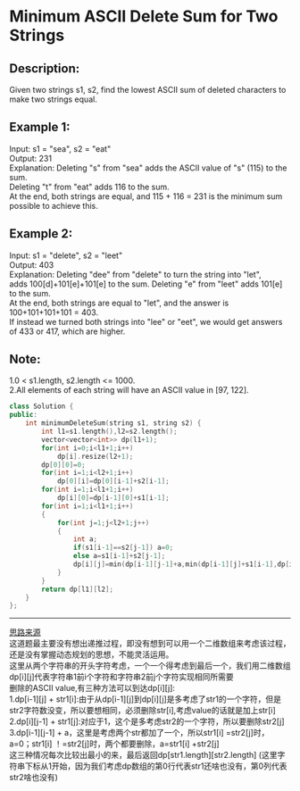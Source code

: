 Minimum ASCII Delete Sum for Two Strings
==============
Description:
---------------
Given two strings s1, s2, find the lowest ASCII sum of deleted characters to make two strings equal.

Example 1:
-----------------------
Input: s1 = "sea", s2 = "eat"<br>
Output: 231<br>
Explanation: Deleting "s" from "sea" adds the ASCII value of "s" (115) to the sum.<br>
Deleting "t" from "eat" adds 116 to the sum.<br>
At the end, both strings are equal, and 115 + 116 = 231 is the minimum sum possible to achieve this.<br>

Example 2:
----------------------------
Input: s1 = "delete", s2 = "leet"<br>
Output: 403<br>
Explanation: Deleting "dee" from "delete" to turn the string into "let",<br>
adds 100[d]+101[e]+101[e] to the sum.  Deleting "e" from "leet" adds 101[e] to the sum.<br>
At the end, both strings are equal to "let", and the answer is 100+101+101+101 = 403.<br>
If instead we turned both strings into "lee" or "eet", we would get answers of 433 or 417, which are higher.<br>

Note:
------------
1.0 < s1.length, s2.length <= 1000.<br>
2.All elements of each string will have an ASCII value in [97, 122].<br>










```cpp
class Solution {
public:
    int minimumDeleteSum(string s1, string s2) {
        int l1=s1.length(),l2=s2.length();
        vector<vector<int>> dp(l1+1);
        for(int i=0;i<l1+1;i++)
            dp[i].resize(l2+1);
        dp[0][0]=0;
        for(int i=1;i<l2+1;i++)
            dp[0][i]=dp[0][i-1]+s2[i-1];
        for(int i=1;i<l1+1;i++)
            dp[i][0]=dp[i-1][0]+s1[i-1];
        for(int i=1;i<l1+1;i++)
        {
            for(int j=1;j<l2+1;j++)
            {
                int a;
                if(s1[i-1]==s2[j-1]) a=0;
                else a=s1[i-1]+s2[j-1];
                dp[i][j]=min(dp[i-1][j-1]+a,min(dp[i-1][j]+s1[i-1],dp[i][j-1]+s2[j-1]));
            }
        }
        return dp[l1][l2];
    }
};
```
************************************
[思路来源](https://www.cnblogs.com/stAr-1/p/7719289.html)<br>
这道题最主要没有想出递推过程，即没有想到可以用一个二维数组来考虑该过程，还是没有掌握动态规划的思想，不能灵活运用。<br>
这里从两个字符串的开头字符考虑，一个一个得考虑到最后一个，我们用二维数组dp[i][j]代表字符串1前i个字符和字符串2前j个字符实现相同所需要<br>
       删除的ASCII value,有三种方法可以到达dp[i][j]:<br>
       1.dp[i-1][j] + str1[i]:由于从dp[i-1][j]到dp[i][j]是多考虑了str1的一个字符，但是str2字符数没变，所以要想相同，必须删除str[i],考虑value的话就是加上str[i]<br>
       2.dp[i][j-1] + str1[j]:对应于1，这个是多考虑str2的一个字符，所以要删除str2[j]<br>
       3.dp[i-1][j-1] + a，这里是考虑两个str都加了一个，所以str1[i] =str2[j]时，a=0；str1[i] ！=str2[j]时，两个都要删除，a=str1[i] +str2[j]<br>
       这三种情况每次比较出最小的来，最后返回dp[str1.length][str2.length]    (这里字符串下标从1开始，因为我们考虑dp数组的第0行代表str1还啥也没有，第0列代表str2啥也没有)<br>
